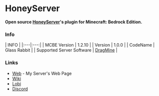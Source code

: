 # HoneyServer
__Open source [HoneyServer](https://honey-mc.net)'s plugin for Minecraft: Bedrock Edition.__

### Info

| INFO |
|:---|:---:|
| MCBE Version | 1.2.10 |
| Version | 1.0.0 |
| CodeName | Glass Rabbit |
| Supported Server Software | [DragMine](https://github.com/DragMineTeam/DragMine) |

### Links
 * [Web](https://honey-mc.net) - My Server's Web Page
 * [Wiki](http://seesaawiki.jp/honey-mc/)
 * [Lobi](https://lobi.co/invite/ic385)
 * [Discord](https://discord.gg/Qe8tE9N)